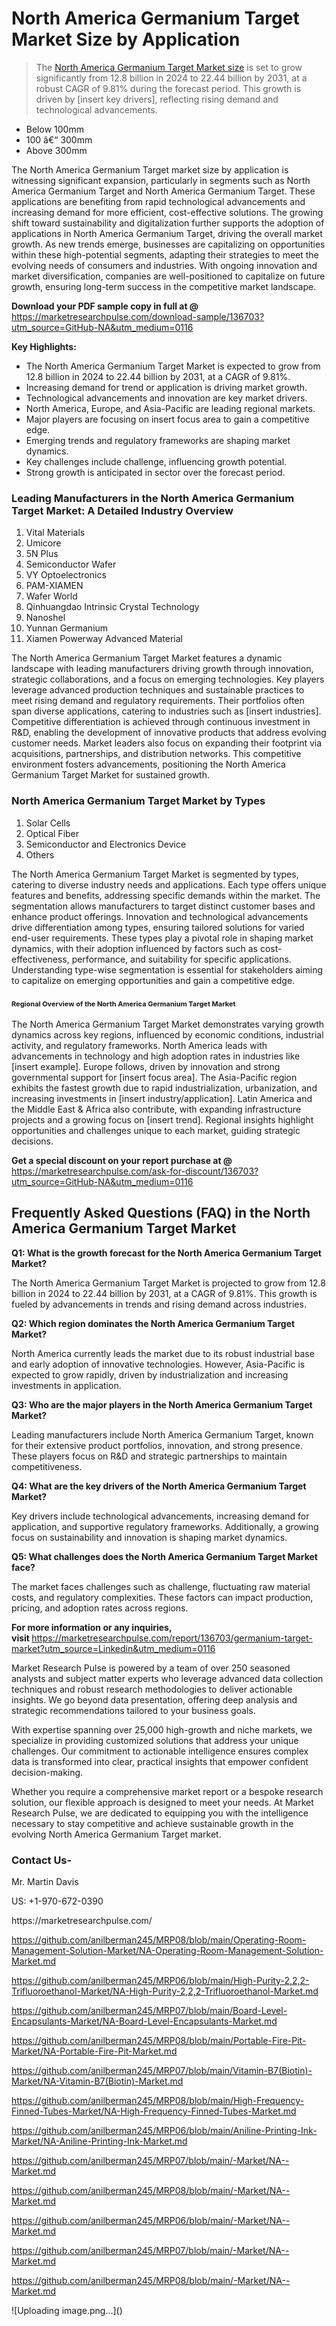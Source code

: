 <h1>North America Germanium Target Market&nbsp;Size by Application</h1><blockquote><p>The <a href="https://marketresearchpulse.com/download-sample/136703?utm_source=GitHub-NA&amp;utm_medium=0116">North America Germanium Target Market size</a> is set to grow significantly from 12.8 billion in 2024 to 22.44 billion by 2031, at a robust CAGR of 9.81% during the forecast period. This growth is driven by [insert key drivers], reflecting rising demand and technological advancements.</p></blockquote><ul><li>Below 100mm<li> 100 â€“ 300mm<li> Above 300mm</li></ul><p>The North America Germanium Target market size by application is witnessing significant expansion, particularly in segments such as North America Germanium Target and North America Germanium Target. These applications are benefiting from rapid technological advancements and increasing demand for more efficient, cost-effective solutions. The growing shift toward sustainability and digitalization further supports the adoption of applications in North America Germanium Target, driving the overall market growth. As new trends emerge, businesses are capitalizing on opportunities within these high-potential segments, adapting their strategies to meet the evolving needs of consumers and industries. With ongoing innovation and market diversification, companies are well-positioned to capitalize on future growth, ensuring long-term success in the competitive market landscape.</p><p><strong>Download your PDF sample copy in full at @ </strong><a href="https://marketresearchpulse.com/download-sample/136703?utm_source=GitHub-NA&amp;utm_medium=0116">https://marketresearchpulse.com/download-sample/136703?utm_source=GitHub-NA&amp;utm_medium=0116</a></p><p><strong>Key Highlights: </strong></p><ul><li>The North America Germanium Target Market is expected to grow from 12.8 billion in 2024 to 22.44 billion by 2031, at a CAGR of 9.81%.</li><li>Increasing demand for trend or application is driving market growth.</li><li>Technological advancements and innovation are key market drivers.</li><li>North America, Europe, and Asia-Pacific are leading regional markets.</li><li>Major players are focusing on insert focus area to gain a competitive edge.</li><li>Emerging trends and regulatory frameworks are shaping market dynamics.</li><li>Key challenges include challenge, influencing growth potential.</li><li>Strong growth is anticipated in sector over the forecast period.</li></ul><h3>Leading Manufacturers in the North America Germanium Target Market: A Detailed Industry Overview</h3><ol><li>Vital Materials</li><li>Umicore</li><li>5N Plus</li><li>Semiconductor Wafer</li><li>VY Optoelectronics</li><li>PAM-XIAMEN</li><li>Wafer World</li><li>Qinhuangdao Intrinsic Crystal Technology</li><li>Nanoshel</li><li>Yunnan Germanium</li><li>Xiamen Powerway Advanced Material</li></ol><div class="flex max-w-full flex-col flex-grow"><div class="min-h-8 text-message flex w-full flex-col items-end gap-2 whitespace-normal break-words [.text-message+&amp;]:mt-5" dir="auto" data-message-author-role="assistant" data-message-id="fd8432e4-4910-450d-b182-61b7bfb0a01f" data-message-model-slug="gpt-4o"><div class="flex w-full flex-col gap-1 empty:hidden first:pt-[3px]"><div class="markdown prose w-full break-words dark:prose-invert light"><p>The North America Germanium Target Market features a dynamic landscape with leading manufacturers driving growth through innovation, strategic collaborations, and a focus on emerging technologies. Key players leverage advanced production techniques and sustainable practices to meet rising demand and regulatory requirements. Their portfolios often span diverse applications, catering to industries such as [insert industries]. Competitive differentiation is achieved through continuous investment in R&amp;D, enabling the development of innovative products that address evolving customer needs. Market leaders also focus on expanding their footprint via acquisitions, partnerships, and distribution networks. This competitive environment fosters advancements, positioning the North America Germanium Target Market for sustained growth.</p></div></div></div></div><h3>North America Germanium Target Market by Types</h3><ol><li>Solar Cells<li> Optical Fiber<li> Semiconductor and Electronics Device<li> Others</li></ol><div class="flex max-w-full flex-col flex-grow"><div class="min-h-8 text-message flex w-full flex-col items-end gap-2 whitespace-normal break-words [.text-message+&amp;]:mt-5" dir="auto" data-message-author-role="assistant" data-message-id="084470be-0bb7-4664-bddf-5156b4f41249" data-message-model-slug="gpt-4o-mini"><div class="flex w-full flex-col gap-1 empty:hidden first:pt-[3px]"><div class="markdown prose w-full break-words dark:prose-invert light"><p>The North America Germanium Target Market is segmented by types, catering to diverse industry needs and applications. Each type offers unique features and benefits, addressing specific demands within the market. The segmentation allows manufacturers to target distinct customer bases and enhance product offerings. Innovation and technological advancements drive differentiation among types, ensuring tailored solutions for varied end-user requirements. These types play a pivotal role in shaping market dynamics, with their adoption influenced by factors such as cost-effectiveness, performance, and suitability for specific applications. Understanding type-wise segmentation is essential for stakeholders aiming to capitalize on emerging opportunities and gain a competitive edge.</p></div></div></div></div><h3><span style="font-size: 11px;">Regional Overview of the North America Germanium Target Market</span></h3><div class="flex max-w-full flex-col flex-grow"><div class="min-h-8 text-message flex w-full flex-col items-end gap-2 whitespace-normal break-words [.text-message+&amp;]:mt-5" dir="auto" data-message-author-role="assistant" data-message-id="e9038762-ce64-4e30-91c9-9bd413514231" data-message-model-slug="gpt-4o-mini"><div class="flex w-full flex-col gap-1 empty:hidden first:pt-[3px]"><div class="markdown prose w-full break-words dark:prose-invert light"><p>The North America Germanium Target Market demonstrates varying growth dynamics across key regions, influenced by economic conditions, industrial activity, and regulatory frameworks. North America leads with advancements in technology and high adoption rates in industries like [insert example]. Europe follows, driven by innovation and strong governmental support for [insert focus area]. The Asia-Pacific region exhibits the fastest growth due to rapid industrialization, urbanization, and increasing investments in [insert industry/application]. Latin America and the Middle East &amp; Africa also contribute, with expanding infrastructure projects and a growing focus on [insert trend]. Regional insights highlight opportunities and challenges unique to each market, guiding strategic decisions.</p></div></div></div></div><p><strong>Get a special discount on your report purchase at @ </strong><a href="https://marketresearchpulse.com/ask-for-discount/136703?utm_source=GitHub-NA&amp;utm_medium=0116">https://marketresearchpulse.com/ask-for-discount/136703?utm_source=GitHub-NA&amp;utm_medium=0116</a></p><h2>Frequently Asked Questions (FAQ) in the North America Germanium Target Market</h2><p><strong>Q1: What is the growth forecast for the North America Germanium Target Market?</strong></p><p>The North America Germanium Target Market is projected to grow from 12.8 billion in 2024 to 22.44 billion by 2031, at a CAGR of 9.81%. This growth is fueled by advancements in trends and rising demand across industries.</p><p><strong>Q2: Which region dominates the North America Germanium Target Market?</strong></p><p>North America currently leads the market due to its robust industrial base and early adoption of innovative technologies. However, Asia-Pacific is expected to grow rapidly, driven by industrialization and increasing investments in application.</p><p><strong>Q3: Who are the major players in the North America Germanium Target Market?</strong></p><p>Leading manufacturers include North America Germanium Target, known for their extensive product portfolios, innovation, and strong presence. These players focus on R&amp;D and strategic partnerships to maintain competitiveness.</p><p><strong>Q4: What are the key drivers of the North America Germanium Target Market?</strong></p><p>Key drivers include technological advancements, increasing demand for application, and supportive regulatory frameworks. Additionally, a growing focus on sustainability and innovation is shaping market dynamics.</p><p><strong>Q5: What challenges does the North America Germanium Target Market face?</strong></p><p>The market faces challenges such as challenge, fluctuating raw material costs, and regulatory complexities. These factors can impact production, pricing, and adoption rates across regions.</p><p><strong>For more information or any inquiries, visit&nbsp;</strong><a href="https://marketresearchpulse.com/report/136703/germanium-target-market?utm_source=Linkedin&utm_medium=0116">https://marketresearchpulse.com/report/136703/germanium-target-market?utm_source=Linkedin&utm_medium=0116</a></p><p>Market Research Pulse is powered by a team of over 250 seasoned analysts and subject matter experts who leverage advanced data collection techniques and robust research methodologies to deliver actionable insights. We go beyond data presentation, offering deep analysis and strategic recommendations tailored to your business goals.</p><p>With expertise spanning over 25,000 high-growth and niche markets, we specialize in providing customized solutions that address your unique challenges. Our commitment to actionable intelligence ensures complex data is transformed into clear, practical insights that empower confident decision-making.</p><p>Whether you require a comprehensive market report or a bespoke research solution, our flexible approach is designed to meet your needs. At Market Research Pulse, we are dedicated to equipping you with the intelligence necessary to stay competitive and achieve sustainable growth in the evolving North America Germanium Target market.</p><h3><strong>Contact Us-</strong></h3><p>Mr. Martin Davis</p><p>US: +1-970-672-0390</p><p>https://marketresearchpulse.com/</p><p><a href="https://github.com/anilberman245/MRP08/blob/main/Operating-Room-Management-Solution-Market/NA-Operating-Room-Management-Solution-Market.md">https://github.com/anilberman245/MRP08/blob/main/Operating-Room-Management-Solution-Market/NA-Operating-Room-Management-Solution-Market.md</a></p><p><a href="https://github.com/anilberman245/MRP06/blob/main/High-Purity-2,2,2-Trifluoroethanol-Market/NA-High-Purity-2,2,2-Trifluoroethanol-Market.md">https://github.com/anilberman245/MRP06/blob/main/High-Purity-2,2,2-Trifluoroethanol-Market/NA-High-Purity-2,2,2-Trifluoroethanol-Market.md</a></p><p><a href="https://github.com/anilberman245/MRP07/blob/main/Board-Level-Encapsulants-Market/NA-Board-Level-Encapsulants-Market.md">https://github.com/anilberman245/MRP07/blob/main/Board-Level-Encapsulants-Market/NA-Board-Level-Encapsulants-Market.md</a></p><p><a href="https://github.com/anilberman245/MRP08/blob/main/Portable-Fire-Pit-Market/NA-Portable-Fire-Pit-Market.md">https://github.com/anilberman245/MRP08/blob/main/Portable-Fire-Pit-Market/NA-Portable-Fire-Pit-Market.md</a></p><p><a href="https://github.com/anilberman245/MRP07/blob/main/Vitamin-B7(Biotin)-Market/NA-Vitamin-B7(Biotin)-Market.md">https://github.com/anilberman245/MRP07/blob/main/Vitamin-B7(Biotin)-Market/NA-Vitamin-B7(Biotin)-Market.md</a></p><p><a href="https://github.com/anilberman245/MRP08/blob/main/High-Frequency-Finned-Tubes-Market/NA-High-Frequency-Finned-Tubes-Market.md">https://github.com/anilberman245/MRP08/blob/main/High-Frequency-Finned-Tubes-Market/NA-High-Frequency-Finned-Tubes-Market.md</a></p><p><a href="https://github.com/anilberman245/MRP06/blob/main/Aniline-Printing-Ink-Market/NA-Aniline-Printing-Ink-Market.md">https://github.com/anilberman245/MRP06/blob/main/Aniline-Printing-Ink-Market/NA-Aniline-Printing-Ink-Market.md</a></p><p><a href="https://github.com/anilberman245/MRP07/blob/main/-Market/NA--Market.md">https://github.com/anilberman245/MRP07/blob/main/-Market/NA--Market.md</a></p><p><a href="https://github.com/anilberman245/MRP08/blob/main/-Market/NA--Market.md">https://github.com/anilberman245/MRP08/blob/main/-Market/NA--Market.md</a></p><p><a href="https://github.com/anilberman245/MRP06/blob/main/-Market/NA--Market.md">https://github.com/anilberman245/MRP06/blob/main/-Market/NA--Market.md</a></p><p><a href="https://github.com/anilberman245/MRP07/blob/main/-Market/NA--Market.md">https://github.com/anilberman245/MRP07/blob/main/-Market/NA--Market.md</a></p><p><a href="https://github.com/anilberman245/MRP08/blob/main/-Market/NA--Market.md">https://github.com/anilberman245/MRP08/blob/main/-Market/NA--Market.md</a></p>
![Uploading image.png…]()
